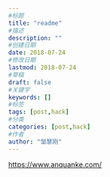 ```yaml
---
#标题
title: "readme"
#描述
description: ""
#创建日期
date: 2018-07-24
#修改日期
lastmod: 2018-07-24
#草稿
draft: false
#关键字
keywords: []
#标签
tags: [post,hack]
#分类
categories: [post,hack]
#作者
author: "邹慧刚"
---
```

https://www.anquanke.com/